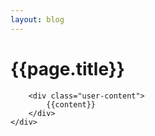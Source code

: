 ```yaml
---
layout: blog
---
```

<div class="blog-content">
    <div class="post-frame">
        <h1>{{page.title}}</h1>
        <div class="div"></div>
        
        <div class="user-content">
            {{content}}
        </div>
    </div>
</div>
